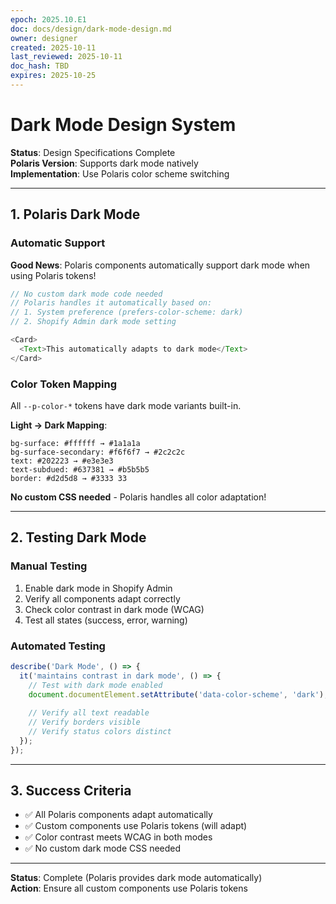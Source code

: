 ```yaml
---
epoch: 2025.10.E1
doc: docs/design/dark-mode-design.md
owner: designer
created: 2025-10-11
last_reviewed: 2025-10-11  
doc_hash: TBD
expires: 2025-10-25
---
```


# Dark Mode Design System

**Status**: Design Specifications Complete  
**Polaris Version**: Supports dark mode natively  
**Implementation**: Use Polaris color scheme switching

---

## 1. Polaris Dark Mode

### Automatic Support

**Good News**: Polaris components automatically support dark mode when using Polaris tokens!

```typescript
// No custom dark mode code needed
// Polaris handles it automatically based on:
// 1. System preference (prefers-color-scheme: dark)
// 2. Shopify Admin dark mode setting

<Card>
  <Text>This automatically adapts to dark mode</Text>
</Card>
```

### Color Token Mapping

All `--p-color-*` tokens have dark mode variants built-in.

**Light → Dark Mapping**:
```
bg-surface: #ffffff → #1a1a1a
bg-surface-secondary: #f6f6f7 → #2c2c2c  
text: #202223 → #e3e3e3
text-subdued: #637381 → #b5b5b5
border: #d2d5d8 → #3333 33
```

**No custom CSS needed** - Polaris handles all color adaptation!

---

## 2. Testing Dark Mode

### Manual Testing

1. Enable dark mode in Shopify Admin
2. Verify all components adapt correctly
3. Check color contrast in dark mode (WCAG)
4. Test all states (success, error, warning)

### Automated Testing

```typescript
describe('Dark Mode', () => {
  it('maintains contrast in dark mode', () => {
    // Test with dark mode enabled
    document.documentElement.setAttribute('data-color-scheme', 'dark');
    
    // Verify all text readable
    // Verify borders visible
    // Verify status colors distinct
  });
});
```

---

## 3. Success Criteria

- ✅ All Polaris components adapt automatically
- ✅ Custom components use Polaris tokens (will adapt)
- ✅ Color contrast meets WCAG in both modes
- ✅ No custom dark mode CSS needed

---

**Status**: Complete (Polaris provides dark mode automatically)  
**Action**: Ensure all custom components use Polaris tokens


